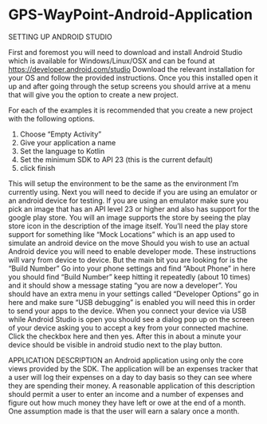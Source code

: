 # GPS-WayPoint-Android-Application

SETTING UP ANDROID STUDIO

First and foremost you will need to download and install 
Android Studio which is available for Windows/Linux/OSX and can be found at
https://developer.android.com/studio
Download the relevant installation for your OS and follow the provided instructions. 
Once you this installed open it up and after going through the setup screens you should arrive at a menu that will give you the option to create a new project. 

For each of the examples it is recommended that you create a new project with the following options.
1. Choose “Empty Activity”
2. Give your application a name
3. Set the language to Kotlin
4. Set the minimum SDK to API 23 (this is the current default)
5. click finish

This will setup the environment to be the same as the environment I’m currently using. 
Next you will need to decide if you are using an emulator or an android device for testing. 
If you are using an emulator make sure you pick an image that has an API level 23 or higher and also has support for the google play store. 
You will an image supports the store by seeing the play store icon in the description of the image itself.
You’ll need the play store support for something like “Mock Locations” which is an app used to simulate an android device on the move
Should you wish to use an actual Android device you will need to enable developer mode. 
These instructions will vary from device to device. But the main bit you are looking for is the “Build Number”
Go into your phone settings and find “About Phone” in here you should find “Build Number” keep hitting it repeatedly (about 10 times)
and it should show a message stating “you are now a developer”. 
You should have an extra menu in your settings called “Developer Options” go in here and make sure “USB debugging” is enabled you will need this in order to send your apps to the device. 
When you connect your device via USB while Android Studio is open you should see a dialog pop up on the screen of your device asking you to accept a key from your connected machine. 
Click the checkbox here and then yes. After this in about a minute your device should be visible in android studio next to the play button.

APPLICATION DESCRIPTION
an Android application using only the core views provided by the SDK. 
The application will be an expenses tracker that a user will log their expenses on a day to day basis so they can see where they are spending their money.
A reasonable application of this description should permit a user to enter an income and a number of expenses 
and figure out how much money they have left or owe at the end of a month. One assumption made is that the user will earn a salary once a month.
